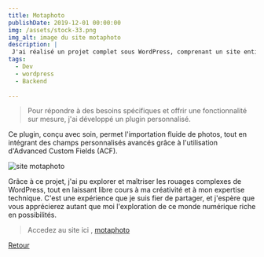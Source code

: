 ```yaml
---
title: Motaphoto
publishDate: 2019-12-01 00:00:00
img: /assets/stock-33.png
img_alt: image du site motaphoto
description: |
 J'ai réalisé un projet complet sous WordPress, comprenant un site entièrement personnalisé
tags:
  - Dev
  - wordpress
  - Backend
 
---
```

> Pour répondre à des besoins spécifiques et offrir une fonctionnalité sur mesure, j'ai développé un plugin personnalisé. 

Ce plugin, conçu avec soin, permet l'importation fluide de photos, tout en intégrant des champs personnalisés avancés grâce à l'utilisation d'Advanced Custom Fields (ACF).


<img src="/assets/stock-333.png" alt="site motaphoto">


Grâce à ce projet, j'ai pu explorer et maîtriser les rouages complexes de WordPress, tout en laissant libre cours à ma créativité et à mon expertise technique. C'est une expérience que je suis fier de partager, et j'espère que vous apprécierez autant que moi l'exploration de ce monde numérique riche en possibilités. 

>Accedez au site ici , <a href="#">motaphoto</a> 

<a class="back-link" href="/work/"><Icon icon="arrow-left" /> Retour</a>
